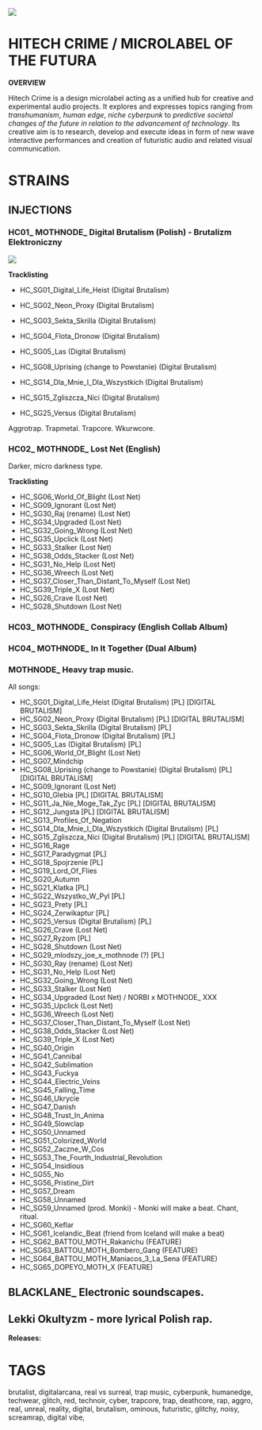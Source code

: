 ![](assets/hitechcrime.png)

# HITECH CRIME / MICROLABEL OF THE FUTURA

**OVERVIEW**

Hitech Crime is a design microlabel acting as a unified hub for creative and experimental audio projects. It explores and expresses topics ranging from *transhumanism*, *human edge*, *niche cyberpunk* to *predictive societal changes of the future in relation to the advancement of technology*. Its creative aim is to research, develop and execute ideas in form of new wave interactive performances and creation of futuristic audio and related visual communication.

# STRAINS

## INJECTIONS

### HC01_ MOTHNODE_ Digital Brutalism (Polish) - Brutalizm Elektroniczny

![](assets/dlh_single_cover.png)

**Tracklisting**

+ HC_SG01_Digital_Life_Heist (Digital Brutalism)
+ HC_SG02_Neon_Proxy (Digital Brutalism)
+ HC_SG03_Sekta_Skrilla (Digital Brutalism)
+ HC_SG04_Flota_Dronow (Digital Brutalism)
+ HC_SG05_Las (Digital Brutalism)
+ HC_SG08_Uprising (change to Powstanie) (Digital Brutalism)
+ HC_SG14_Dla_Mnie_I_Dla_Wszystkich (Digital Brutalism)
+ HC_SG15_Zgliszcza_Nici (Digital Brutalism)

+ HC_SG25_Versus (Digital Brutalism)

Aggrotrap. Trapmetal. Trapcore. Wkurwcore.

### HC02_ MOTHNODE_ Lost Net (English)

Darker, micro darkness type.

**Tracklisting**

+ HC_SG06_World_Of_Blight (Lost Net)
+ HC_SG09_Ignorant (Lost Net)
+ HC_SG30_Raj (rename) (Lost Net)
+ HC_SG34_Upgraded (Lost Net)
+ HC_SG32_Going_Wrong (Lost Net)
+ HC_SG35_Upclick (Lost Net)
+ HC_SG33_Stalker (Lost Net)
+ HC_SG38_Odds_Stacker (Lost Net)
+ HC_SG31_No_Help (Lost Net)
+ HC_SG36_Wreech (Lost Net)
+ HC_SG37_Closer_Than_Distant_To_Myself (Lost Net)
+ HC_SG39_Triple_X (Lost Net)
+ HC_SG26_Crave (Lost Net)
+ HC_SG28_Shutdown (Lost Net)

### HC03_ MOTHNODE_ Conspiracy (English Collab Album)

### HC04_ MOTHNODE_ In It Together (Dual Album)

### MOTHNODE_ Heavy trap music.

All songs:

+ HC_SG01_Digital_Life_Heist (Digital Brutalism) [PL]  [DIGITAL BRUTALISM]
+ HC_SG02_Neon_Proxy (Digital Brutalism) [PL] [DIGITAL BRUTALISM]
+ HC_SG03_Sekta_Skrilla (Digital Brutalism) [PL] 
+ HC_SG04_Flota_Dronow (Digital Brutalism) [PL]
+ HC_SG05_Las (Digital Brutalism) [PL]
+ HC_SG06_World_Of_Blight (Lost Net)
+ HC_SG07_Mindchip
+ HC_SG08_Uprising (change to Powstanie) (Digital Brutalism) [PL] [DIGITAL BRUTALISM]
+ HC_SG09_Ignorant (Lost Net)
+ HC_SG10_Glebia [PL] [DIGITAL BRUTALISM]
+ HC_SG11_Ja_Nie_Moge_Tak_Zyc [PL] [DIGITAL BRUTALISM]
+ HC_SG12_Jungsta [PL] [DIGITAL BRUTALISM]
+ HC_SG13_Profiles_Of_Negation
+ HC_SG14_Dla_Mnie_I_Dla_Wszystkich (Digital Brutalism) [PL]
+ HC_SG15_Zgliszcza_Nici (Digital Brutalism) [PL] [DIGITAL BRUTALISM]
+ HC_SG16_Rage
+ HC_SG17_Paradygmat [PL]
+ HC_SG18_Spojrzenie [PL]
+ HC_SG19_Lord_Of_Flies
+ HC_SG20_Autumn
+ HC_SG21_Klatka [PL]
+ HC_SG22_Wszystko_W_Pyl [PL]
+ HC_SG23_Prety [PL]
+ HC_SG24_Zerwikaptur [PL]
+ HC_SG25_Versus (Digital Brutalism) [PL]
+ HC_SG26_Crave (Lost Net)
+ HC_SG27_Ryzom [PL]
+ HC_SG28_Shutdown (Lost Net)
+ HC_SG29_mlodszy_joe_x_mothnode (?) [PL]
+ HC_SG30_Ray (rename) (Lost Net)
+ HC_SG31_No_Help (Lost Net)
+ HC_SG32_Going_Wrong (Lost Net)
+ HC_SG33_Stalker (Lost Net)
+ HC_SG34_Upgraded (Lost Net) / NORBI x MOTHNODE_ XXX
+ HC_SG35_Upclick (Lost Net)
+ HC_SG36_Wreech (Lost Net)
+ HC_SG37_Closer_Than_Distant_To_Myself (Lost Net)
+ HC_SG38_Odds_Stacker (Lost Net)
+ HC_SG39_Triple_X (Lost Net)
+ HC_SG40_Origin
+ HC_SG41_Cannibal
+ HC_SG42_Sublimation
+ HC_SG43_Fuckya
+ HC_SG44_Electric_Veins
+ HC_SG45_Falling_Time
+ HC_SG46_Ukrycie
+ HC_SG47_Danish
+ HC_SG48_Trust_In_Anima
+ HC_SG49_Slowclap
+ HC_SG50_Unnamed
+ HC_SG51_Colorized_World
+ HC_SG52_Zaczne_W_Cos
+ HC_SG53_The_Fourth_Industrial_Revolution
+ HC_SG54_Insidious
+ HC_SG55_No
+ HC_SG56_Pristine_Dirt
+ HC_SG57_Dream
+ HC_SG58_Unnamed
+ HC_SG59_Unnamed (prod. Monki) - Monki will make a beat. Chant, ritual.
+ HC_SG60_Keflar
+ HC_SG61_Icelandic_Beat (friend from Iceland will make a beat)
+ HC_SG62_BATTOU_MOTH_Rakanichu (FEATURE)
+ HC_SG63_BATTOU_MOTH_Bombero_Gang (FEATURE)
+ HC_SG64_BATTOU_MOTH_Maniacos_3_La_Sena (FEATURE)
+ HC_SG65_DOPEYO_MOTH_X (FEATURE)

## BLACKLANE_ Electronic soundscapes.

## Lekki Okultyzm - more lyrical Polish rap.

**Releases:**

# **TAGS**
brutalist, digitalarcana, real vs surreal, trap music, cyberpunk, humanedge, techwear, glitch, red, technoir, cyber, trapcore, trap, deathcore, rap, aggro, real, unreal, reality, digital, brutalism, ominous, futuristic, glitchy, noisy, screamrap, digital vibe, 
